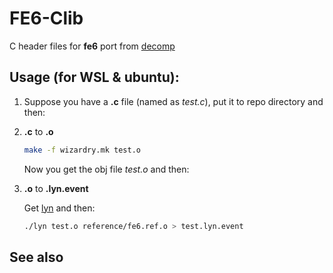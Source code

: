
# FE6-Clib

C header files for **fe6** port from [decomp](https://github.com/MokhaLeee/fe6)

## Usage (for WSL & ubuntu):

1. Suppose you have a **.c** file (named as *test.c*), put it to repo directory and then:

2. **.c** to **.o**
    ```sh
    make -f wizardry.mk test.o
    ```
    Now you get the obj file *test.o* and then:

3. **.o** to **.lyn.event**

    Get [lyn](https://github.com/StanHash/lyn) and then:

    ```bash
    ./lyn test.o reference/fe6.ref.o > test.lyn.event
    ```

## See also
